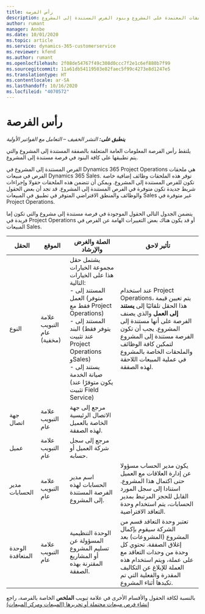 ```yaml
---
title: رأس الفرصة
description: يوفر هذا الموضوع معلومات عامة حول الصفقات المعتمدة على المشروع وبنود الفرص المستندة إلى المشروع.
author: rumant
manager: Annbe
ms.date: 10/01/2020
ms.topic: article
ms.service: dynamics-365-customerservice
ms.reviewer: kfend
ms.author: rumant
ms.openlocfilehash: 2f08de54767f49c308d0ccc7f2e1c6ef880b7f99
ms.sourcegitcommit: 11a61db54119503e82faec5f99c4273e8d1247e5
ms.translationtype: HT
ms.contentlocale: ar-SA
ms.lasthandoff: 10/16/2020
ms.locfileid: "4070572"
---
```

# <a name="opportunity-header"></a>رأس الفرصة

_**ينطبق على:** النشر الخفيف – التعامل مع الفواتير الأولية_

يلتقط رأس الفرصة المعلومات العامة المتعلقة بالصفقة المستندة إلى المشروع والتي يتم تطبيقها على كافة البنود في فرصة مستندة إلى المشروع.

الفرص المستندة إلى المشروع في Dynamics 365 Project Operations هي ملحقات الفرص في مبيعات Dynamics 365 Sales. توفر هذه الملحقات وظائف إضافية خاصة تكون للفرص المستندة إلى المشروع. ويمكن أن تتضمن هذه الملحقات حقولا وإجراءات شريط جديدة تكون متوفرة في الفرص المستندة إلى المشروع. قد تجد أن بعض الحقول والوظائف والمنطق الافتراضي المتوفر في تطبيق في المبيعات Sales غير متوفرة في Project Operations.

يتضمن الجدول التالي الحقول الموجودة في فرصة مستندة إلى مشروع والتي تكون إما فريدة في Project Operations أو قد يكون هناك بعض التغييرات الهامة عن الفرص في المبيعات Sales.

| **الحقل** | **الموقع** | **الصلة والغرض والإرشاد** | **تأثير لاحق** |
| --- | --- | --- | --- |
| النوع | علامة التبويب عام (مخفية) | يشتمل حقل مجموعة الخيارات هذا على الخيارات التالية:</br>- المستند إلى العمل (متوفر فقط مع Project Operations)</br>- المستند إلى البند (يتوفر فقط عند تثبيت Project Operations وSales)</br>- يستند إلى صيانة الخدمة (يكون متوفرًا عند تثبيت Field Service) | عند استخدام Project Operations، يتم تعيين قيمة هذا الحقل تلقائيًا إلى **يستند إلى العمل** والذي يصنف الفرصة على أنها مستندة إلى المشروع. يجب أن تكون الفرصة مستندة إلى المشروع لتمكين كافة الوظائف والملحقات الخاصة بالمشروع في عملية المبيعات اللاحقة لهذه الصفقة. |
| جهة اتصال | علامة التبويب عام | مرجع إلى جهة الاتصال الرئيسية الخاصة بالعميل لهذه الصفقة. | |
| عميل | علامة التبويب عام | مرجع إلى سجل شركة العميل أو حسابه. | |
| مدير الحسابات | علامة التبويب عام | اسم مدير الحسابات لهذه الفرصة المستندة إلى المشروع. | يكون مدير الحساب مسؤولا عن إدارة العلاقات مع العميل حتى اكتمال هذا المشروع. استنادا إلى سجل المورد القابل للحجز المرتبط بمدير الحسابات، يتم استخدام وحدة التعاقد الافتراضية. |
| الوحدة المتعاقدة | علامة التبويب عام | الوحدة التنظيمية المسؤولة عن تسليم المشروع أو المشاريع المقترنة بهذه الصفقة. | تعتبر وحدة التعاقد قسم من الشركة سيقوم بإكمال المشروع (المشروعات) بعد إغلاق الصفقة. تحتوي كل وحدة من وحدات التعاقد مع على عملة، ويتم استخدام هذه العملة للإبلاغ عن التكاليف المقدرة والفعلية التي تم تكبدها أثناء المشروع. |

بالنسبة لكافة الحقول والأقسام الأخرى في علامة تبويب **الملخص** الخاصة بالفرصة، راجع [إنشاء فرص مبيعات محتملة أو تحريرها (المبيعات ومركز المبيعات)](https://docs.microsoft.com/dynamics365/sales-enterprise/create-edit-opportunity-sales)
